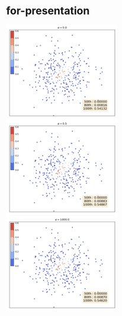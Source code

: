 # for-presentation

<p float="left">
  <img src="./figures/0.0.gif" alt="image" width="300" height="auto">
  <img src="./figures/0.5.gif" alt="image" width="300" height="auto">
  <img src="./figures/1000.0.gif" alt="image" width="300" height="auto">
</p>
